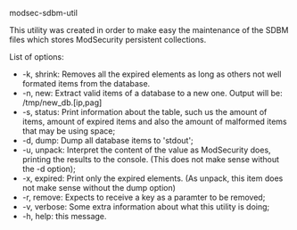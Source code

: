 modsec-sdbm-util

This utility was created in order to make easy the maintenance of the SDBM files
which stores ModSecurity persistent collections.

List of options:


   * -k, shrink: Removes all the expired elements as long as others not well
      formated items from the database.
   * -n, new: Extract valid items of a database to a new one. Output will be:
      /tmp/new_db.[ip,pag]
   * -s, status: Print information about the table, such us the amount of items,
      amount of expired items and also the amount of malformed items that
      may be using space;
   * -d, dump: Dump all database items to 'stdout';
   * -u, unpack: Interpret the content of the value as ModSecurity does, printing
      the results to the console. (This does not make sense without the
      -d option);
   * -x, expired: Print only the expired elements. (As unpack, this item does not
      make sense without the dump option)
   * -r, remove: Expects to receive a key as a paramter to be removed;
   * -v, verbose: Some extra information about what this utility is doing;
   * -h, help: this message.
